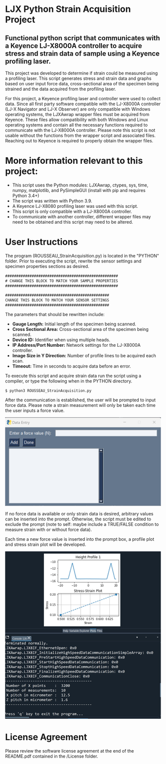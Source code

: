 # LJX Python Strain Acquisition Project

## Functional python script that communicates with a Keyence LJ-X8000A controller to acquire stress and strain data of sample using a Keyence profiling laser.

This project was developed to determine if strain could be measured using a profiling laser. This script generates stress and strain data and graphs based on user input force data, cross-sectional area of the specimen being strained and the data acquired from the profiling laser. 

For this project, a Keyence profiling laser and controller were used to collect data. Since all first party software compatible with the LJ-X8000A controller (LJ-X Navigator and LJ-X Observer) are only compatible with Windows operating systems, the LJXAwrap wrapper files must be acquired from Keyence. These files allow compatibility with both Windows and Linux operating systems and contain all the necessary functions required to communicate with the LJ-X8000A controller. Please note this script is not usable without the functions from the wrapper script and associated files. Reaching out to Keyence is required to properly obtain the wrapper files.

# More information relevant to this project:
* This script uses the Python modules: LJXAwrap, ctypes, sys, time, numpy, matplotlib, and PySimpleGUI (install with pip and requires Python 3.4+)
* The script was written with Python 3.9.
* A Keyence LJ-X8080 profiling laser was used with this script.
* This script is only compatible with a LJ-X8000A controller.
* To communicate with another controller, different wrapper files may need to be obtained and this script may need to be altered.

# User Instructions
The program (ROUSSEAU_StrainAcquisition.py) is located in the "PYTHON" folder. Prior to executing the script, rewrite the sensor settings and specimen properties sections as desired.

```
###################################################
# CHANGE THIS BLOCK TO MATCH YOUR SAMPLE PROPERTIES
###################################################
```
```
###############################################
CHANGE THIS BLOCK TO MATCH YOUR SENSOR SETTINGS
###############################################
```

The parameters that should be rewritten include:
* __Gauge Length:__ Initial length of the specimen being scanned.
* __Cross Sectional Area:__ Cross-sectional area of the specimen being scanned.
* __Device ID:__ Identifier when using multiple heads.
* __IP Address/Port Number:__ Network settings for the LJ-X8000A controller.
* __Image Size in Y Direction:__ Number of profile lines to be acquired each scan.
* __Timeout:__ Time in seconds to acquire data before an error.


To execute this script and acquire strain data run the script using a compiler, or type the following when in the PYTHON directory.

```
$ python3 ROUSSEAU_StrainAcquisition.py
```

After the communication is established, the user will be prompted to input force data. Please note a strain measurement will only be taken each time the user inputs a force value. 

![GUI](../../images/GUI.jpg)

If no force data is available or only strain data is desired, arbitrary values can be inserted into the prompt. Otherwise, the script must be edited to exclude the prompt (note to self: maybe include a TRUE/FALSE condition to measure strain with or without force data).

Each time a new force value is inserted into the prompt box, a profile plot and stress strain plot will be developed.

![Graphs](../../images/profile_image.jpg)

# License Agreement
Please review the software license agreement at the end of the README.pdf contained in the /License folder.
